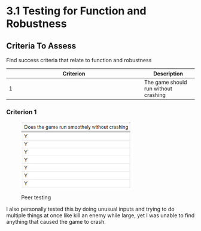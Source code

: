 # 3.1 Testing for Function and Robustness

## Criteria To Assess

Find success criteria that relate to function and robustness

<table><thead><tr><th width="348">Criterion</th><th>Description</th></tr></thead><tbody><tr><td>1</td><td>The game should run without crashing</td></tr></tbody></table>

### Criterion 1

<figure><img src="../.gitbook/assets/image (26).png" alt=""><figcaption><p>Peer testing</p></figcaption></figure>



I also personally tested this by doing unusual inputs and trying to do multiple things at once like kill an enemy while large, yet I was unable to find anything that caused the game to crash.



